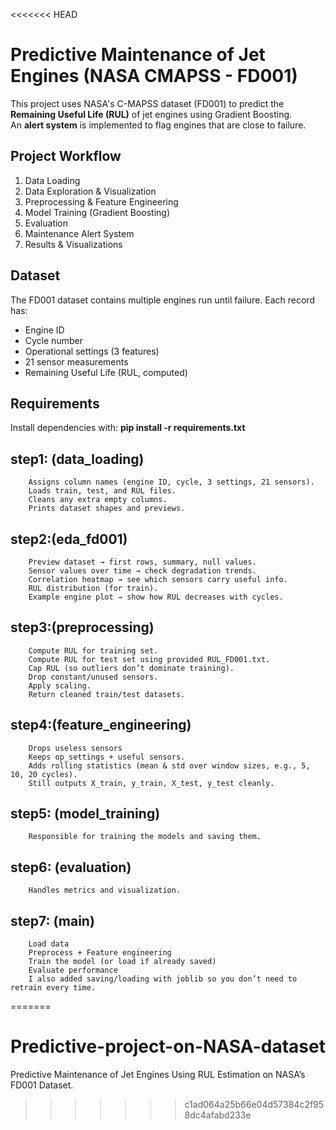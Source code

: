 <<<<<<< HEAD
# Predictive Maintenance of Jet Engines (NASA CMAPSS - FD001)

This project uses NASA's C-MAPSS dataset (FD001) to predict the **Remaining Useful Life (RUL)** of jet engines using Gradient Boosting.  
An **alert system** is implemented to flag engines that are close to failure.

## Project Workflow
1. Data Loading
2. Data Exploration & Visualization
3. Preprocessing & Feature Engineering
4. Model Training (Gradient Boosting)
5. Evaluation
6. Maintenance Alert System
7. Results & Visualizations

## Dataset
The FD001 dataset contains multiple engines run until failure. Each record has:
- Engine ID
- Cycle number
- Operational settings (3 features)
- 21 sensor measurements
- Remaining Useful Life (RUL, computed)

## Requirements
Install dependencies with:
        **pip install -r requirements.txt**



## step1: (data_loading)
        Assigns column names (engine ID, cycle, 3 settings, 21 sensors).
        Loads train, test, and RUL files.
        Cleans any extra empty columns.
        Prints dataset shapes and previews.

## step2:(eda_fd001)
        Preview dataset → first rows, summary, null values.
        Sensor values over time → check degradation trends.
        Correlation heatmap → see which sensors carry useful info.
        RUL distribution (for train).
        Example engine plot → show how RUL decreases with cycles.

## step3:(preprocessing)
        Compute RUL for training set.
        Compute RUL for test set using provided RUL_FD001.txt.
        Cap RUL (so outliers don’t dominate training).
        Drop constant/unused sensors.
        Apply scaling.
        Return cleaned train/test datasets.

## step4:(feature_engineering)
        Drops useless sensors
        Keeps op_settings + useful sensors.
        Adds rolling statistics (mean & std over window sizes, e.g., 5, 10, 20 cycles).
        Still outputs X_train, y_train, X_test, y_test cleanly.

## step5: (model_training)
        Responsible for training the models and saving them.

## step6: (evaluation)
        Handles metrics and visualization.
        
## step7: (main)
        Load data
        Preprocess + Feature engineering
        Train the model (or load if already saved)
        Evaluate performance
        I also added saving/loading with joblib so you don’t need to retrain every time.
=======
# Predictive-project-on-NASA-dataset
Predictive Maintenance of Jet Engines Using RUL Estimation on NASA’s FD001 Dataset.
>>>>>>> c1ad064a25b66e04d57384c2f958dc4afabd233e
